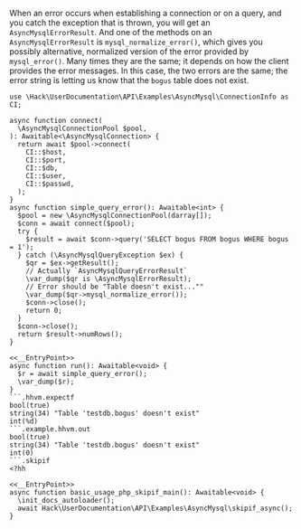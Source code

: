 When an error occurs when establishing a connection or on a query, and you catch the exception that is thrown, you will get an `AsyncMysqlErrorResult`. And one of the methods on an `AsyncMysqlErrorResult` is `mysql_normalize_error()`, which gives you possibly alternative, normalized version of the error provided by `mysql_error()`. Many times they are the same; it depends on how the client provides the error messages. In this case, the two errors are the same; the error string is letting us know that the `bogus` table does not exist.

```basic-usage.php
use \Hack\UserDocumentation\API\Examples\AsyncMysql\ConnectionInfo as CI;

async function connect(
  \AsyncMysqlConnectionPool $pool,
): Awaitable<\AsyncMysqlConnection> {
  return await $pool->connect(
    CI::$host,
    CI::$port,
    CI::$db,
    CI::$user,
    CI::$passwd,
  );
}
async function simple_query_error(): Awaitable<int> {
  $pool = new \AsyncMysqlConnectionPool(darray[]);
  $conn = await connect($pool);
  try {
    $result = await $conn->query('SELECT bogus FROM bogus WHERE bogus = 1');
  } catch (\AsyncMysqlQueryException $ex) {
    $qr = $ex->getResult();
    // Actually `AsyncMysqlQueryErrorResult`
    \var_dump($qr is \AsyncMysqlErrorResult);
    // Error should be "Table doesn't exist...""
    \var_dump($qr->mysql_normalize_error());
    $conn->close();
    return 0;
  }
  $conn->close();
  return $result->numRows();
}

<<__EntryPoint>>
async function run(): Awaitable<void> {
  $r = await simple_query_error();
  \var_dump($r);
}
```.hhvm.expectf
bool(true)
string(34) "Table 'testdb.bogus' doesn't exist"
int(%d)
```.example.hhvm.out
bool(true)
string(34) "Table 'testdb.bogus' doesn't exist"
int(0)
```.skipif
<?hh

<<__EntryPoint>>
async function basic_usage_php_skipif_main(): Awaitable<void> {
  \init_docs_autoloader();
  await Hack\UserDocumentation\API\Examples\AsyncMysql\skipif_async();
}
```
